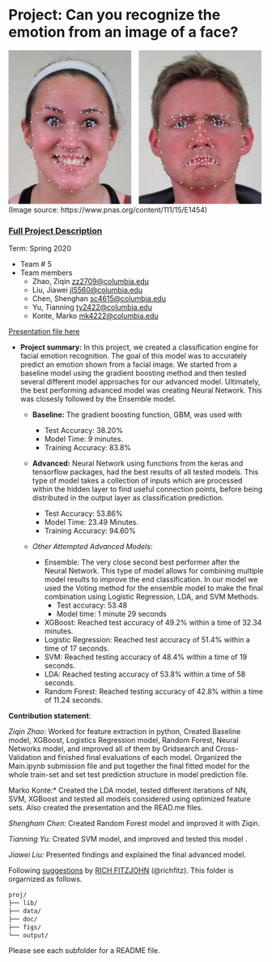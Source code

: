 # Project: Can you recognize the emotion from an image of a face? 
<img src="figs/CE.jpg" alt="Compound Emotions" width="500"/>
(Image source: https://www.pnas.org/content/111/15/E1454)

### [Full Project Description](doc/project3_desc.md)

Term: Spring 2020

+ Team # 5
+ Team members
	+ Zhao, Ziqin zz2709@columbia.edu
	+ Liu, Jiawei jl5560@columbia.edu
	+ Chen, Shenghan sc4615@columbia.edu
	+ Yu, Tianning ty2422@columbia.edu
	+ Konte, Marko mk4222@columbia.edu

[Presentation file here](https://github.com/TZstatsADS/Spring2020-Project3-group5/blob/master/doc/Project%203-%20Image%20Classification.pptx)

+ **Project summary:** 
In this project, we created a classification engine for facial emotion recognition. The goal of this model was to accurately predict an emotion shown from a facial image. We started from a baseline model using the gradient boosting method and then tested several different model approaches for our advanced model. Ultimately, the best performing advanced model was creating Neural Network. This was closesly followed by the Ensemble model. 

	+ **Baseline:** The gradient boosting function, GBM, was used with 
		+ Test Accuracy: 38.20%
		+ Model  Time: 9 minutes.
		+ Training Accuracy: 83.8%
	
	+ **Advanced:** Neural Network using functions from the keras and tensorflow packages, had the best results of all tested 				models. This type of model takes a collection of inputs which are processed within the hidden layer to find 				useful connection points, before being distributed in the output layer as classification prediction.  
		+ Test Accuracy: 53.86% 
		+ Model Time: 23.49 Minutes. 
		+ Training Accuracy: 94.60%
	
	+ *Other Attempted Advanced Models:*
		+ Ensemble: The very close second best performer after the Neural Network. This type of model allows for combining 				multiple model results to improve the end classification. In our model we used the Voting method for the 				ensemble model to make the final combination using Logistic Regression, LDA, and SVM Methods.  
			+ Test accuracy: 53.48
			+ Model time: 1 minute 29 seconds
		+ XGBoost: Reached test accuracy of 49.2% within a time of 32.34 minutes. 
		+ Logistic Regression: Reached test accuracy of 51.4% within a time of 17 seconds. 
		+ SVM: Reached testing accuracy of 48.4% within a time of 19 seconds. 
		+ LDA: Reached testing accuracy of 53.8% within a time of 58 seconds. 
		+ Random Forest: Reached testing accuracy of 42.8% within a time of 11.24 seconds.

**Contribution statement**:

*Ziqin Zhao:* Worked for feature extraction in python, Created Baseline model, XGBoost, Logistics Regression model, Random Forest, Neural Networks model, and improved all of them by Gridsearch and Cross-Validation and finished final evaluations of each model. Organized the Main.ipynb submission file and put together the final fitted model for the whole train-set and set test prediction structure in model prediction file.

Marko Konte:* Created the LDA model, tested different iterations of NN, SVM, XGBoost and tested all models considered using optimized feature sets. Also created the presentation and the READ.me files.

*Shengham Chen:* Created Random Forest model and improved it with Ziqin. 

*Tianning Yu:* Created SVM model, and improved and tested this model . 

*Jiawei Liu:* Presented findings and explained the final advanced model. 

Following [suggestions](http://nicercode.github.io/blog/2013-04-05-projects/) by [RICH FITZJOHN](http://nicercode.github.io/about/#Team) (@richfitz). This folder is orgarnized as follows.

```
proj/
├── lib/
├── data/
├── doc/
├── figs/
└── output/
```

Please see each subfolder for a README file.
